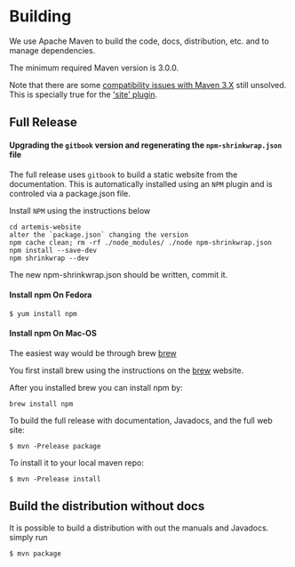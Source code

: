 # Building

We use Apache Maven to build the code, docs, distribution, etc. and to manage dependencies.

The minimum required Maven version is 3.0.0.

Note that there are some [compatibility issues with Maven 3.X](https://cwiki.apache.org/confluence/display/MAVEN/Maven+3.x+Compatibility+Notes)
still unsolved. This is specially true for the ['site' plugin](https://maven.apache.org/plugins-archives/maven-site-plugin-3.3/maven-3.html).

## Full Release

#### Upgrading the `gitbook` version and regenerating the `npm-shrinkwrap.json` file
The full release uses `gitbook` to build a static website from the documentation. This is automatically installed using
an `NPM` plugin and is controled via a package.json file.

Install `NPM` using the instructions below

    cd artemis-website
    alter the `package.json` changing the version
    npm cache clean; rm -rf ./node_modules/ ./node npm-shrinkwrap.json
    npm install --save-dev
    npm shrinkwrap --dev

The new npm-shrinkwrap.json should be written, commit it.

#### Install npm On Fedora

    $ yum install npm

#### Install npm On Mac-OS

The easiest way would be through brew [brew]

You first install brew using the instructions on the [brew] website.

After you installed brew you can install npm by:

    brew install npm

[brew]: <http://brew.sh>

To build the full release with documentation, Javadocs, and the full web site:

    $ mvn -Prelease package

To install it to your local maven repo:

    $ mvn -Prelease install

## Build the distribution without docs

It is possible to build a distribution with out the manuals and Javadocs.
simply run

    $ mvn package
